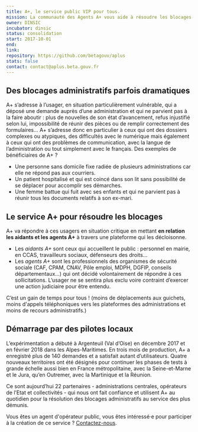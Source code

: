 ```yaml
---
title: A+, le service public VIP pour tous.
mission: La communauté des Agents A+ vous aide à résoudre les blocages administratifs.
owner: DINSIC
incubator: dinsic
status: consolidation
start: 2017-10-01
end:
link:
repository: https://github.com/betagouv/aplus
stats: false
contact: contact@aplus.beta.gouv.fr
---
```


## Des blocages administratifs parfois dramatiques

A+ s’adresse à l’usager, en situation particulièrement vulnérable, qui a déposé une demande auprès d’une administration et qui ne parvient pas à la faire aboutir : plus de nouvelles de son état d’avancement, refus injustifié selon lui, impossibilité de réunir des pièces ou de remplir correctement des formulaires…  A+ s’adresse donc en particulier à ceux qui ont des dossiers complexes ou atypiques, des difficultés avec le numérique mais également à ceux qui ont des problèmes de communication, avec la langue de l’administration ou tout simplement avec le français.
 Des exemples de bénéficiaires de A+ ?
 - Une personne sans domicile fixe radiée de plusieurs administrations car elle ne répond pas aux courriers.
 - Un patient hospitalisé et qui est coincé dans son lit sans possibilité de se déplacer pour accomplir ses démarches.
 - Une femme battue qui fuit avec ses enfants et qui ne parvient pas à réunir tous les documents relatifs à son ex-mari.


## Le service A+ pour résoudre les blocages

A+ va répondre à ces usagers en situation critique en mettant **en relation les aidants et les agents A+** à travers une plateforme qui les décloisonne.
- Les *aidants A+* sont ceux qui accueillent le public : personnel en mairie, en CCAS, travailleurs sociaux, défenseurs des droits…
- Les *agents A+* sont les professionnels des organismes de sécurité sociale (CAF, CPAM, CNAV, Pôle emploi, MDPH, DGFIP, conseils départementaux…) qui ont décidé volontairement de répondre à ces sollicitations. L’usager ne se sentira plus exclu voire contraint d’exercer une action judiciaire pour être entendu.

C’est un gain de temps pour tous ! (moins de déplacements aux guichets, moins d'appels téléphoniques vers les plateformes des administrations et moins de recours administratifs.)

## Démarrage par des pilotes locaux

L’expérimentation a débuté à Argenteuil (Val d’Oise) en décembre 2017 et en février 2018 dans les Alpes-Maritimes. En trois mois de production, A+ a enregistré plus de 140 demandes et a satisfait autant d’utilisateurs. Quatre nouveaux territoires ont été désignés pour continuer les phases de tests à grande échelle aussi bien en France métropolitaine, avec la Seine-et-Marne et le Jura, qu’en Outremer, avec la Martinique et la Réunion.

Ce sont aujourd’hui 22 partenaires - administrations centrales, opérateurs de l’Etat et collectivités - qui nous ont fait confiance et utilisent A+ au quotidien pour la résolution des blocages administratifs au service des plus démunis.

Vous êtes un agent d'opérateur public, vous êtes intéressé·e pour participer à la création de ce service ? [Contactez-nous](mailto:contact@aplus.beta.gouv.fr?subject=Contact%20Site%20Beta%20Gouv).
